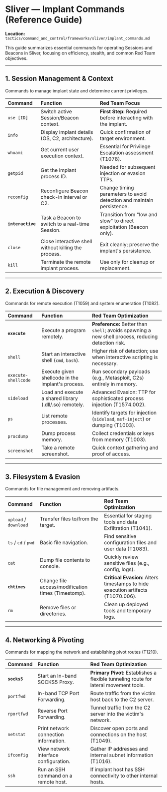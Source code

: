# Sliver — Implant Commands (Reference Guide)

**Location:** `tactics/command_and_control/frameworks/sliver/implant_commands.md`

This guide summarizes essential commands for operating Sessions and Beacons in Sliver, focusing on efficiency, stealth, and common Red Team objectives.

---

## 1. Session Management & Context

Commands to manage implant state and determine current privileges.

| Command | Function | Red Team Focus |
| :--- | :--- | :--- |
| `use [ID]` | Switch active Session/Beacon context. | **First Step:** Required before interacting with the implant. |
| `info` | Display implant details (OS, C2, architecture). | Quick confirmation of target environment. |
| `whoami` | Get current user execution context. | Essential for Privilege Escalation assessment (T1078). |
| `getpid` | Get the implant process ID. | Needed for subsequent injection or evasion TTPs. |
| `reconfig` | Reconfigure Beacon check-in interval or C2. | Change timing parameters to avoid detection and maintain persistence. |
| **`interactive`** | Task a Beacon to switch to a real-time Session. | Transition from "low and slow" to direct exploitation (Beacon only). |
| `close` | Close interactive shell without killing the process. | Exit cleanly; preserve the implant's persistence. |
| `kill` | Terminate the remote implant process. | Use only for cleanup or replacement. |

---

## 2. Execution & Discovery

Commands for remote execution (T1059) and system enumeration (T1082).

| Command | Function | Red Team Optimization |
| :--- | :--- | :--- |
| **`execute`** | Execute a program remotely. | **Preference:** Better than `shell`; avoids spawning a new shell process, reducing detection risk. |
| `shell` | Start an interactive shell (`cmd`, `bash`). | Higher risk of detection; use when interactive scripting is necessary. |
| `execute-shellcode`| Execute given shellcode in the implant's process. | Run secondary payloads (e.g., Metasploit, C2s) entirely in memory. |
| `sideload` | Load and execute a shared library (.dll/.so) remotely. | Advanced Evasion: TTP for sophisticated process injection (T1574.002). |
| `ps` | List remote processes. | Identify targets for injection (`sideload`, `msf-inject`) or dumping (T1003). |
| `procdump` | Dump process memory. | Collect credentials or keys from memory (T1003). |
| `screenshot` | Take a remote screenshot. | Quick context gathering and proof of access. |

---

## 3. Filesystem & Evasion

Commands for file management and removing artifacts.

| Command | Function | Red Team Optimization |
| :--- | :--- | :--- |
| `upload` / `download` | Transfer files to/from the target. | Essential for staging tools and data Exfiltration (T1041). |
| `ls` / `cd` / `pwd` | Basic file navigation. | Find sensitive configuration files and user data (T1083). |
| `cat` | Dump file contents to console. | Quickly review sensitive files (e.g., config, logs). |
| **`chtimes`** | Change file access/modification times (Timestomp). | **Critical Evasion:** Alters timestamps to hide execution artifacts (T1070.006). |
| `rm` | Remove files or directories. | Clean up deployed tools and temporary logs. |

---

## 4. Networking & Pivoting

Commands for mapping the network and establishing pivot routes (T1210).

| Command | Function | Red Team Optimization |
| :--- | :--- | :--- |
| **`socks5`** | Start an In-band SOCKS5 Proxy. | **Primary Pivot:** Establishes a flexible tunneling route for lateral movement tools. |
| `portfwd` | In-band TCP Port Forwarding. | Route traffic from the victim host back to the C2 server. |
| `rportfwd` | Reverse Port Forwarding. | Tunnel traffic from the C2 server into the victim's network. |
| `netstat` | Print network connection information. | Discover open ports and connections on the host (T1049). |
| `ifconfig` | View network interface configuration. | Gather IP addresses and internal subnet information (T1016). |
| `ssh` | Run an SSH command on a remote host. | If implant host has SSH connectivity to other internal hosts. |